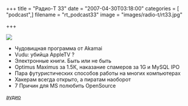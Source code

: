 +++
title = "Радио-T 33"
date = "2007-04-30T03:18:00"
categories = [ "podcast",]
filename = "rt_podcast33"
image = "images/radio-t/rt33.jpg"

+++

![](https://radio-t.com/images/radio-t/rt33.jpg)

- Чудовищная программа от Akamai
- Vudu: убийца AppleTV ?
- Электронные книги. Быть или не быть
- Optimus Maximus за 1.5К, наказание спамеров за 1G и MySQL IPO
- Пара футуристических способов работы на многих компьютерах
- Хакерам всегда открыто, а пиратам наоборот
- 7 Причин для MS полюбить ОpenSource

[аудио](https://cdn.radio-t.com/rt_podcast33.mp3)
<audio src="https://cdn.radio-t.com/rt_podcast33.mp3" preload="none"></audio>

